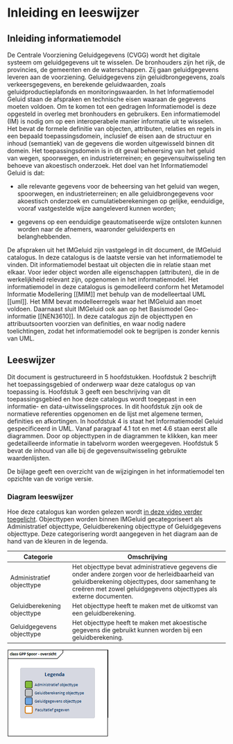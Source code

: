 Inleiding en leeswijzer
==========================

Inleiding informatiemodel
-------------------------------

De Centrale Voorziening Geluidgegevens (CVGG) wordt het digitale systeem om
geluidgegevens uit te wisselen. De bronhouders zijn het rijk, de provincies, de
gemeenten en de waterschappen. Zij gaan geluidgegevens leveren aan de
voorziening. Geluidgegevens zijn geluidbrongegevens, zoals verkeersgegevens, en
berekende geluidwaarden, zoals geluidproductieplafonds en
monitoringswaarden. In het Informatiemodel Geluid staan de afspraken en technische
eisen waaraan de gegevens moeten voldoen. Om te komen tot een gedragen Informatiemodel is deze opgesteld in overleg met bronhouders en gebruikers. 
Een informatiemodel (IM) is nodig om op
een interoperabele manier informatie uit te wisselen. Het bevat de formele
definitie van objecten, attributen, relaties en regels in een bepaald
toepassingsdomein, inclusief de eisen aan de structuur en inhoud (semantiek) van
de gegevens die worden uitgewisseld binnen dit domein. Het toepassingsdomein is
in dit geval beheersing van het geluid van wegen, spoorwegen, en
industrieterreinen; en gegevensuitwisseling ten behoeve van akoestisch
onderzoek. Het doel van het Informatiemodel Geluid is dat:

-   alle relevante gegevens voor de beheersing van het geluid van wegen,
    spoorwegen, en industrieterreinen; en alle geluidbrongegevens voor
    akoestisch onderzoek en cumulatieberekeningen op gelijke, eenduidige, vooraf
    vastgestelde wijze aangeleverd kunnen worden;

-   gegevens op een eenduidige geautomatiseerde wijze ontsloten kunnen worden
    naar de afnemers, waaronder geluidexperts en belanghebbenden.

De afspraken uit het IMGeluid zijn vastgelegd in dit document, de IMGeluid
catalogus. In deze catalogus is de laatste versie van het informatiemodel te
vinden. Dit informatiemodel bestaat uit objecten die in relatie staan met
elkaar. Voor ieder object worden alle eigenschappen (attributen), die in de
werkelijkheid relevant zijn, opgenomen in het informatiemodel. Het
informatiemodel in deze catalogus is gemodelleerd conform het Metamodel
Informatie Modellering [[MIM]] met behulp van de modelleertaal UML [[uml]]. Het
MIM bevat modelleerregels waar het IMGeluid aan moet voldoen. Daarnaast sluit IMGeluid ook aan op het Basismodel Geo-informatie [[NEN3610]]. In deze catalogus zijn de objecttypen en attribuutsoorten
voorzien van definities, en waar nodig nadere toelichtingen, zodat het
informatiemodel ook te begrijpen is zonder kennis van UML.

Leeswijzer
----------------

Dit document is gestructureerd in 5 hoofdstukken. Hoofdstuk 2
beschrijft het toepassingsgebied of onderwerp waar deze catalogus op van
toepassing is. Hoofdstuk 3 geeft een beschrijving van dit
toepassingsgebied en hoe deze catalogus wordt toegepast in een
informatie- en data-uitwisselingsproces. In dit hoofdstuk zijn ook de normatieve
referenties opgenomen en de lijst met algemene termen, definities en
afkortingen. In hoofdstuk 4 is staat het Informatiemodel Geluid gespecificeerd in UML. Vanaf paragraaf 4.1 tot en met 4.6 staan eerst alle diagrammen. Door op objecttypen in de diagrammen te klikken, kan meer gedetailleerde informatie in tabelvorm worden weergegeven. Hoofdstuk 5 bevat de inhoud van alle bij de gegevensuitwisseling gebruikte waardenlijsten.

De bijlage geeft een overzicht van de wijzigingen in het informatiemodel ten opzichte van de vorige versie. 

### Diagram leeswijzer

Hoe deze catalogus kan worden gelezen wordt [in deze video verder toegelicht](https://www.youtube.com/watch?v=2UiJ38_QdRU). 
Objecttypen worden binnen IMGeluid gecategoriseert als Administratief objecttype, Geluidberekening objecttype of Geluidgegevens objecttype. Deze categorisering wordt aangegeven in het diagram aan de hand van de kleuren in de legenda. 

| Categorie              | Omschrijving                                                                                                                                                             |
|-----------------------------|-----------------------------------------------------------------------------------------------------------------------------------------------------------------------|
| Administratief objecttype   | Het objecttype bevat administratieve gegevens die onder andere zorgen voor de herleidbaarheid van geluidberekening objecttypes, door samenhang te creëren met zowel geluidgegevens objecttypes als externe documenten. |
| Geluidberekening objecttype | Het objecttype heeft te maken met de uitkomst van een geluidberekening.                                                                                               |
| Geluidgegevens objecttype   | Het objecttype heeft te maken met akoestische gegevens die gebruikt kunnen worden bij een geluidberekening.                                                           |

![Legenda IMGeluid](media/Legenda.png "Legenda IMGeluid")
